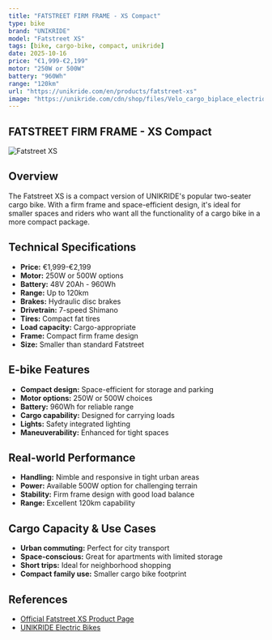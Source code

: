 ```yaml
---
title: "FATSTREET FIRM FRAME - XS Compact"
type: bike
brand: "UNIKRIDE"
model: "Fatstreet XS"
tags: [bike, cargo-bike, compact, unikride]
date: 2025-10-16
price: "€1,999-€2,199"
motor: "250W or 500W"
battery: "960Wh"
range: "120km"
url: "https://unikride.com/en/products/fatstreet-xs"
image: "https://unikride.com/cdn/shop/files/Velo_cargo_biplace_electrique.jpg"
---
```


## FATSTREET FIRM FRAME - XS Compact

![Fatstreet XS](https://unikride.com/cdn/shop/files/Velo_cargo_biplace_electrique.jpg)

## Overview

The Fatstreet XS is a compact version of UNIKRIDE's popular two-seater cargo bike. With a firm frame and space-efficient design, it's ideal for smaller spaces and riders who want all the functionality of a cargo bike in a more compact package.

## Technical Specifications

- **Price:** €1,999-€2,199
- **Motor:** 250W or 500W options
- **Battery:** 48V 20Ah - 960Wh
- **Range:** Up to 120km
- **Brakes:** Hydraulic disc brakes
- **Drivetrain:** 7-speed Shimano
- **Tires:** Compact fat tires
- **Load capacity:** Cargo-appropriate
- **Frame:** Compact firm frame design
- **Size:** Smaller than standard Fatstreet

## E-bike Features

- **Compact design:** Space-efficient for storage and parking
- **Motor options:** 250W or 500W choices
- **Battery:** 960Wh for reliable range
- **Cargo capability:** Designed for carrying loads
- **Lights:** Safety integrated lighting
- **Maneuverability:** Enhanced for tight spaces

## Real-world Performance

- **Handling:** Nimble and responsive in tight urban areas
- **Power:** Available 500W option for challenging terrain
- **Stability:** Firm frame design with good load balance
- **Range:** Excellent 120km capability

## Cargo Capacity & Use Cases

- **Urban commuting:** Perfect for city transport
- **Space-conscious:** Great for apartments with limited storage
- **Short trips:** Ideal for neighborhood shopping
- **Compact family use:** Smaller cargo bike footprint

## References

- [Official Fatstreet XS Product Page](https://unikride.com/en/products/fatstreet-xs)
- [UNIKRIDE Electric Bikes](https://unikride.com/en/collections/velos-electriques)

